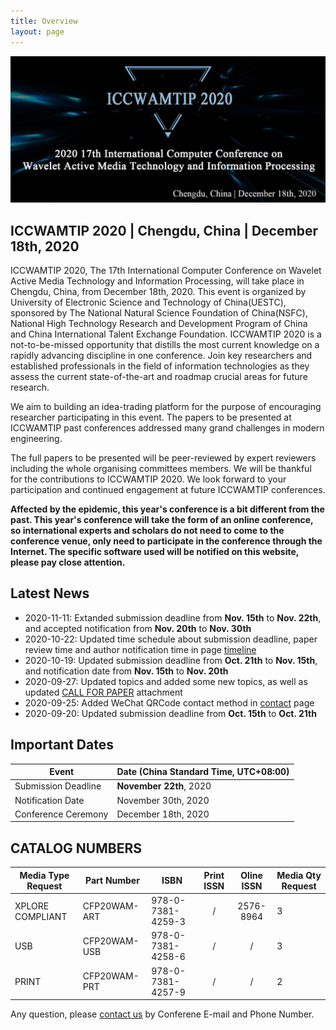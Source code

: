 ```yaml
---
title: Overview
layout: page
---
```


<figure class="image">
  <img src="../static/images/banner.jpg">
</figure>

## ICCWAMTIP 2020 | Chengdu, China | December 18th, 2020

ICCWAMTIP 2020, The 17th International Computer Conference on Wavelet Active Media Technology and Information Processing, will take place in Chengdu, China, from December 18th, 2020. This event is organized by University of Electronic Science and Technology of China(UESTC), sponsored by The National Natural Science Foundation of China(NSFC), National High Technology Research and Development Program of China and China International Talent Exchange Foundation. ICCWAMTIP 2020 is a not-to-be-missed opportunity that distills the most current knowledge on a rapidly advancing discipline in one conference. Join key researchers and established professionals in the field of information technologies as they assess the current state-of-the-art and roadmap crucial areas for future research.

We aim to building an idea-trading platform for the purpose of encouraging researcher participating in this event. The papers to be presented at ICCWAMTIP past conferences addressed many grand challenges in modern engineering.

The full papers to be presented will be peer-reviewed by expert reviewers including the whole organising committees members. We will be thankful for the contributions to ICCWAMTIP 2020. We look forward to your participation and continued engagement at future ICCWAMTIP conferences.

**Affected by the epidemic, this year's conference is a bit different from the past. This year's conference will take the form of an online conference, so international experts and scholars do not need to come to the conference venue, only need to participate in the conference through the Internet. The specific software used will be notified on this website, please pay close attention.**


## Latest News

- 2020-11-11: Extanded submission deadline from **Nov. 15th** to **Nov. 22th**, and accepted notification from **Nov. 20th** to **Nov. 30th**
- 2020-10-22: Updated time schedule about submission deadline, paper review time and author notification time in page [timeline](timeline.html)
- 2020-10-19: Updated submission deadline from **Oct. 21th** to **Nov. 15th**, and notification date from **Nov. 15th** to **Nov. 20th**
- 2020-09-27: Updated topics and added some new topics, as well as updated [CALL FOR PAPER](/doc/CallforPaper-EN.pdf) attachment
- 2020-09-25: Added WeChat QRCode contact method in [contact](/contact.html) page
- 2020-09-20: Updated submission deadline from **Oct. 15th** to **Oct. 21th**


## Important Dates

 Event              | Date (China Standard Time, UTC+08:00)
--------------------|--------------------------------------
Submission Deadline | **November 22th**, 2020
Notification Date   | November 30th, 2020
Conference Ceremony | December 18th, 2020

## CATALOG NUMBERS

Media Type Request | Part Number  | ISBN              | Print ISSN | Oline ISSN | Media Qty Request
-------------------|--------------|-------------------|:----------:|:----------:|------------------
XPLORE COMPLIANT   | CFP20WAM-ART | 978-0-7381-4259-3 |     /      | 2576-8964  | 3
USB                | CFP20WAM-USB | 978-0-7381-4258-6 |     /      |     /      | 3
PRINT              | CFP20WAM-PRT | 978-0-7381-4257-9 |     /      |     /      | 2

Any question, please [contact us](/contact.html) by Conferene E-mail and Phone Number.

<style scoped>
figure {
	margin-left: 0;
	margin-right: 0;
}
</style>
